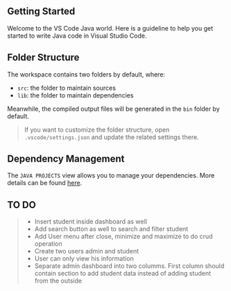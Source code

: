 ## Getting Started

Welcome to the VS Code Java world. Here is a guideline to help you get started to write Java code in Visual Studio Code.

## Folder Structure

The workspace contains two folders by default, where:

- `src`: the folder to maintain sources
- `lib`: the folder to maintain dependencies

Meanwhile, the compiled output files will be generated in the `bin` folder by default.

> If you want to customize the folder structure, open `.vscode/settings.json` and update the related settings there.

## Dependency Management

The `JAVA PROJECTS` view allows you to manage your dependencies. More details can be found [here](https://github.com/microsoft/vscode-java-dependency#manage-dependencies).


## TO DO
>- Insert student inside dashboard as well
>- Add search button as well to search and filter student
>- Add User menu after close, minimize and maximize to do crud operation
>- Create two users admin and student
>- User can only view his information
>- Separate admin dashboard into two columms. First column should contain section to add student data instead of adding student from the outside
